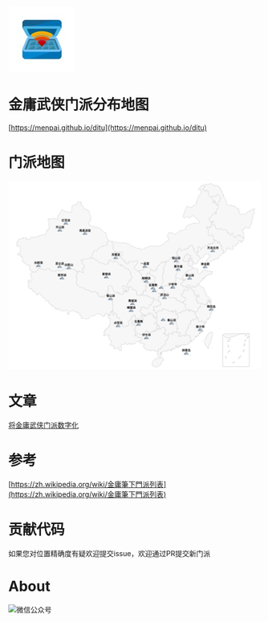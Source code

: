 <a href="https://github.com/menpai/ditu"><img src="https://raw.githubusercontent.com/menpai/ditu/master/assets/logo.png" alt="金庸武侠门派分布地图" /></a>

# 金庸武侠门派分布地图

[https://menpai.github.io/ditu](https://menpai.github.io/ditu)

# 门派地图
![金庸武侠世界里的门派分布地图](https://raw.githubusercontent.com/menpai/ditu/master/assets/map.png)

# 文章

[将金庸武侠门派数字化](https://mp.weixin.qq.com/s/v3SaULwckF4Avtmcytwodg)

# 参考

[https://zh.wikipedia.org/wiki/金庸筆下門派列表](https://zh.wikipedia.org/wiki/金庸筆下門派列表)

# 贡献代码

如果您对位置精确度有疑欢迎提交issue，欢迎通过PR提交新门派

# About
![微信公众号](https://raw.githubusercontent.com/flutter-samples/flutter-design-pattern/master/github-assets/official.png)

